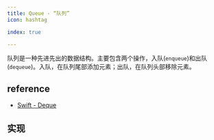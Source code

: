```yaml
---
title: Queue - “队列”
icon: hashtag

index: true

---
```


队列是一种先进先出的数据结构。主要包含两个操作，入队(`enqueue`)和出队(`dequeue`)。入队，在队列尾部添加元素；出队，在队列头部移除元素。

<!-- more -->

## reference
  
  - [Swift - Deque](https://github.com/apple/swift-collections/blob/main/Sources/DequeModule/Deque.swift)
  
## 实现

<!-- 🟢 用队列实现栈 -->
<!-- @include: @leetcode/problems/0x0200.md#0225 -->

<!-- 🟢 用栈实现队列 -->
<!-- @include: @leetcode/problems/0x0200.md#0232 -->